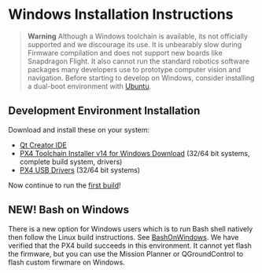 # Windows Installation Instructions

> **Warning** Although a Windows toolchain is available, its not officially supported and we discourage its use. It is unbearably slow during Firmware compilation and does not support new boards like Snapdragon Flight. It also cannot run the standard robotics software packages many developers use to prototype computer vision and navigation. Before starting to develop on Windows, consider installing a dual-boot environment with [Ubuntu](http://ubuntu.com).

## Development Environment Installation

Download and install these on your system:

  * [Qt Creator IDE](http://www.qt.io/download-open-source/#section-6)
  * [PX4 Toolchain Installer v14 for Windows Download](http://firmware.diydrones.com/Tools/PX4-tools/px4_toolchain_installer_v14_win.exe) (32/64 bit systems, complete build system, drivers)
  * [PX4 USB Drivers](http://pixhawk.org/static/px4driver.msi) (32/64 bit systems)

Now continue to run the [first build](../setup/building_px4.md)!

## NEW! Bash on Windows

There is a new option for Windows users which is to run Bash shell natively then follow the Linux
build instructions.  See [BashOnWindows](https://github.com/Microsoft/BashOnWindows).  We have 
verified that the PX4 build succeeds in this environment.  It cannot yet flash the firmware, but
you can use the Mission Planner or QGroundControl to flash custom firwmare on Windows.
